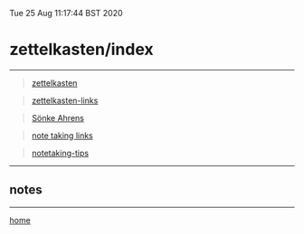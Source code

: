 Tue 25 Aug 11:17:44 BST 2020

# zettelkasten/index
____


> [zettelkasten](./zettelkasten.md)

> [zettelkasten-links](./zettelkasten-links.md)

> [Sönke Ahrens](./Sönke-Ahrens.md)

> [note taking links](./note-taking-links.md)

> [notetaking-tips](./notetaking-tips.md)
____

## notes


___


[home](./home.md)

